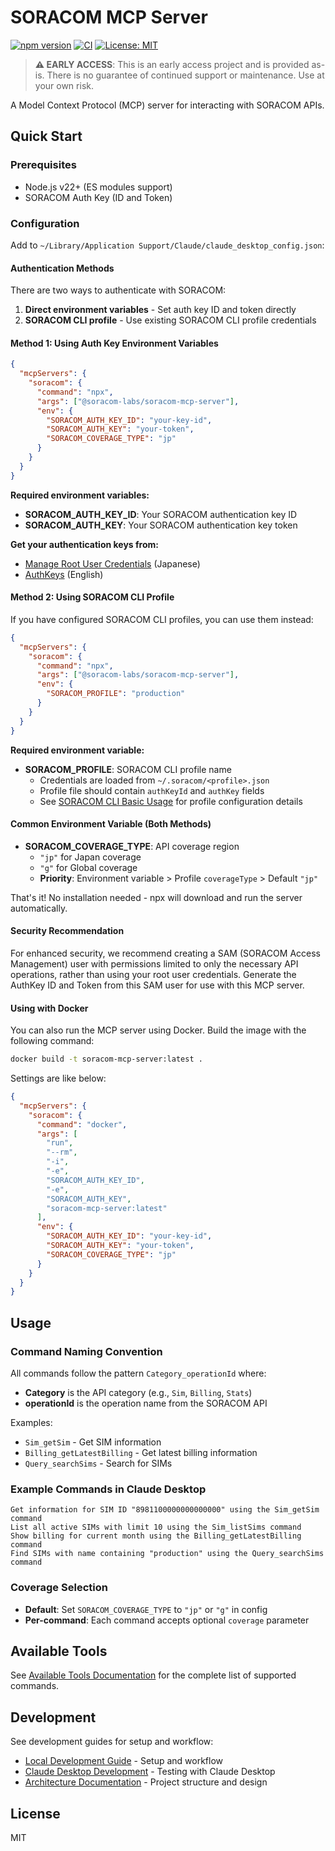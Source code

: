 # SORACOM MCP Server

[![npm version](https://badge.fury.io/js/@soracom-labs%2Fsoracom-mcp-server.svg)](https://www.npmjs.com/package/@soracom-labs/soracom-mcp-server)
[![CI](https://github.com/soracom-labs/soracom-mcp-server/actions/workflows/ci.yml/badge.svg)](https://github.com/soracom-labs/soracom-mcp-server/actions/workflows/ci.yml)
[![License: MIT](https://img.shields.io/badge/License-MIT-yellow.svg)](https://opensource.org/licenses/MIT)

> **⚠️ EARLY ACCESS**: This is an early access project and is provided as-is. There is no guarantee of continued support or maintenance. Use at your own risk.

A Model Context Protocol (MCP) server for interacting with SORACOM APIs.

## Quick Start

### Prerequisites

- Node.js v22+ (ES modules support)
- SORACOM Auth Key (ID and Token)

### Configuration

Add to `~/Library/Application Support/Claude/claude_desktop_config.json`:

#### Authentication Methods

There are two ways to authenticate with SORACOM:

1. **Direct environment variables** - Set auth key ID and token directly
2. **SORACOM CLI profile** - Use existing SORACOM CLI profile credentials

#### Method 1: Using Auth Key Environment Variables

```json
{
  "mcpServers": {
    "soracom": {
      "command": "npx",
      "args": ["@soracom-labs/soracom-mcp-server"],
      "env": {
        "SORACOM_AUTH_KEY_ID": "your-key-id",
        "SORACOM_AUTH_KEY": "your-token",
        "SORACOM_COVERAGE_TYPE": "jp"
      }
    }
  }
}
```

**Required environment variables:**

- **SORACOM_AUTH_KEY_ID**: Your SORACOM authentication key ID
- **SORACOM_AUTH_KEY**: Your SORACOM authentication key token

**Get your authentication keys from:**

- [Manage Root User Credentials](https://users.soracom.io/ja-jp/guides/basic-knowledge/manage-root-user-credentials) (Japanese)
- [AuthKeys](https://developers.soracom.io/en/docs/security/authkeys/) (English)

#### Method 2: Using SORACOM CLI Profile

If you have configured SORACOM CLI profiles, you can use them instead:

```json
{
  "mcpServers": {
    "soracom": {
      "command": "npx",
      "args": ["@soracom-labs/soracom-mcp-server"],
      "env": {
        "SORACOM_PROFILE": "production"
      }
    }
  }
}
```

**Required environment variable:**

- **SORACOM_PROFILE**: SORACOM CLI profile name
  - Credentials are loaded from `~/.soracom/<profile>.json`
  - Profile file should contain `authKeyId` and `authKey` fields
  - See [SORACOM CLI Basic Usage](https://github.com/soracom/soracom-cli?tab=readme-ov-file#basic-usage) for profile configuration details

#### Common Environment Variable (Both Methods)

- **SORACOM_COVERAGE_TYPE**: API coverage region
  - `"jp"` for Japan coverage
  - `"g"` for Global coverage
  - **Priority**: Environment variable > Profile `coverageType` > Default `"jp"`

That's it! No installation needed - npx will download and run the server automatically.

#### Security Recommendation

For enhanced security, we recommend creating a SAM (SORACOM Access Management) user with permissions limited to only the necessary API operations, rather than using your root user credentials. Generate the AuthKey ID and Token from this SAM user for use with this MCP server.

#### Using with Docker

You can also run the MCP server using Docker. Build the image with the following command:

```bash
docker build -t soracom-mcp-server:latest .
```

Settings are like below:

```json
{
  "mcpServers": {
    "soracom": {
      "command": "docker",
      "args": [
        "run",
        "--rm",
        "-i",
        "-e",
        "SORACOM_AUTH_KEY_ID",
        "-e",
        "SORACOM_AUTH_KEY",
        "soracom-mcp-server:latest"
      ],
      "env": {
        "SORACOM_AUTH_KEY_ID": "your-key-id",
        "SORACOM_AUTH_KEY": "your-token",
        "SORACOM_COVERAGE_TYPE": "jp"
      }
    }
  }
}
```

## Usage

### Command Naming Convention

All commands follow the pattern `Category_operationId` where:

- **Category** is the API category (e.g., `Sim`, `Billing`, `Stats`)
- **operationId** is the operation name from the SORACOM API

Examples:

- `Sim_getSim` - Get SIM information
- `Billing_getLatestBilling` - Get latest billing information
- `Query_searchSims` - Search for SIMs

### Example Commands in Claude Desktop

```
Get information for SIM ID "8981100000000000000" using the Sim_getSim command
List all active SIMs with limit 10 using the Sim_listSims command
Show billing for current month using the Billing_getLatestBilling command
Find SIMs with name containing "production" using the Query_searchSims command
```

### Coverage Selection

- **Default**: Set `SORACOM_COVERAGE_TYPE` to `"jp"` or `"g"` in config
- **Per-command**: Each command accepts optional `coverage` parameter

## Available Tools

See [Available Tools Documentation](docs/available-tools.md) for the complete list of supported commands.

## Development

See development guides for setup and workflow:

- [Local Development Guide](docs/publishing.md#local-development) - Setup and workflow
- [Claude Desktop Development](docs/claude-desktop-config.md#local-development) - Testing with Claude Desktop
- [Architecture Documentation](docs/architecture.md) - Project structure and design

## License

MIT
